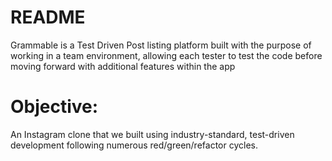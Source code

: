 # README

Grammable is a Test Driven Post listing platform built with the purpose of working in a team environment, allowing each tester to test the code before moving forward with additional features within the app

# Objective:
An Instagram clone that we built using industry-standard, test-driven development following numerous red/green/refactor cycles.

